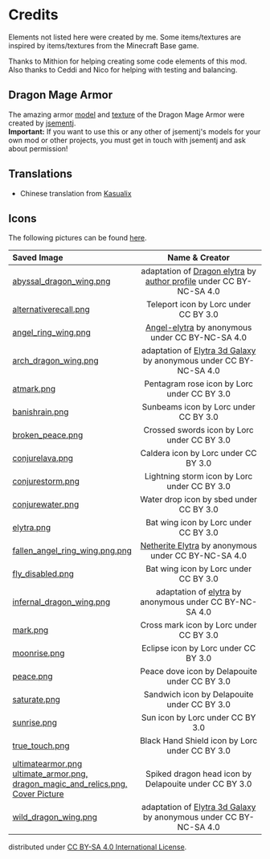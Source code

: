 # Credits
Elements not listed here were created by me. Some items/textures are inspired by items/textures from the Minecraft Base game.

Thanks to Mithion for helping creating some code elements of this mod. Also thanks to Ceddi and Nico for helping with testing and balancing.

## Dragon Mage Armor
The amazing armor [model](/src/main/resources/assets/dragonmagicandrelics/geo/dragon_mage_armor.geo.json) 
and [texture](/src/main/resources/assets/dragonmagicandrelics/textures/models/armor/infernal_dragon_mage_armor_texture.png) 
of the Dragon Mage Armor were created by [jsementj](https://www.reddit.com/user/jsementj/).
<br>__Important:__ If you want to use this or any other of jsementj's models for your own mod or other projects, you must get in touch with jsementj and ask about permission!

## Translations
- Chinese translation from [Kasualix](https://github.com/Joh0210/DragonMagicAndRelics/commits?author=Kasualix)

## Icons
The following pictures can be found [here](https://game-icons.net). 
  

| Saved Image                                                                                                                                                                                                                                                                                                                              |                                                                                              Name & Creator                                                                                               | 
|:-----------------------------------------------------------------------------------------------------------------------------------------------------------------------------------------------------------------------------------------------------------------------------------------------------------------------------------------|:---------------------------------------------------------------------------------------------------------------------------------------------------------------------------------------------------------:|
| [abyssal_dragon_wing.png](/src/main/resources/assets/dragonmagicandrelics/textures/models/armor/abyssal_dragon_wing.png)                                                                                                                                                                                                                 | adaptation of [Dragon elytra](https://minecraft.novaskin.me/skin/1118213321/Dragon-elytra) by [author profile](https://minecraft.novaskin.me/gallery/profile/102225959245460772812) under CC BY-NC-SA 4.0 |
| [alternativerecall.png](/src/main/resources/assets/dragonmagicandrelics/textures/spell/component/alternativerecall.png)                                                                                                                                                                                                                  |                                                                                   Teleport icon by Lorc under CC BY 3.0                                                                                   |
| [angel_ring_wing.png](/src/main/resources/assets/dragonmagicandrelics/textures/models/angel_ring_wing.png)                                                                                                                                                                                                                               |                                               [Angel-elytra](https://minecraft.novaskin.me/skin/4915913041/Angel-elytra) by anonymous under CC BY-NC-SA 4.0                                               |
| [arch_dragon_wing.png](/src/main/resources/assets/dragonmagicandrelics/textures/models/armor/arch_dragon_wing.png)                                                                                                                                                                                                                       |                                    adaptation of [Elytra 3d Galaxy](https://minecraft.novaskin.me/skin/2044903065/Elytra-3d-Galaxy) by anonymous under CC BY-NC-SA 4.0                                    |
| [atmark.png](/src/main/resources/assets/dragonmagicandrelics/textures/spell/shape/atmark.png)                                                                                                                                                                                                                                            |                                                                                Pentagram rose icon by Lorc under CC BY 3.0                                                                                |
| [banishrain.png](/src/main/resources/assets/dragonmagicandrelics/textures/spell/component/banishrain.png)                                                                                                                                                                                                                                |                                                                                   Sunbeams icon by Lorc under CC BY 3.0                                                                                   |
| [broken_peace.png](src/main/resources/assets/dragonmagicandrelics/textures/mob_effect/broken_peace.png)                                                                                                                                                                                                                                  |                                                                                Crossed swords icon by Lorc under CC BY 3.0                                                                                |
| [conjurelava.png](/src/main/resources/assets/dragonmagicandrelics/textures/spell/component/conjurelava.png)                                                                                                                                                                                                                              |                                                                                   Caldera icon by Lorc under CC BY 3.0                                                                                    |
| [conjurestorm.png](/src/main/resources/assets/dragonmagicandrelics/textures/spell/component/conjurestorm.png)                                                                                                                                                                                                                            |                                                                               Lightning storm icon by Lorc under CC BY 3.0                                                                                |
| [conjurewater.png](/src/main/resources/assets/dragonmagicandrelics/textures/spell/component/conjurewater.png)                                                                                                                                                                                                                            |                                                                                  Water drop icon by sbed under CC BY 3.0                                                                                  |
| [elytra.png](src/main/resources/assets/dragonmagicandrelics/textures/mob_effect/elytra.png)                                                                                                                                                                                                                                              |                                                                                   Bat wing icon by Lorc under CC BY 3.0                                                                                   |
| [fallen_angel_ring_wing.png.png](/src/main/resources/assets/dragonmagicandrelics/textures/models/fallen_angel_ring_wing.png)                                                                                                                                                                                                             |                                           [Netherite Elytra](https://minecraft.novaskin.me/skin/4317373181/Netherite-Elytra) by anonymous under CC BY-NC-SA 4.0                                           |
| [fly_disabled.png](src/main/resources/assets/dragonmagicandrelics/textures/mob_effect/fly_disabled.png)                                                                                                                                                                                                                                  |                                                                                   Bat wing icon by Lorc under CC BY 3.0                                                                                   |
| [infernal_dragon_wing.png](/src/main/resources/assets/dragonmagicandrelics/textures/models/armor/infernal_dragon_wing.png)                                                                                                                                                                                                               |                                              adaptation of [elytra](https://minecraft.novaskin.me/skin/5012153940/elytra) by anonymous under CC BY-NC-SA 4.0                                              |
| [mark.png](/src/main/resources/assets/dragonmagicandrelics/textures/spell/component/mark.png)                                                                                                                                                                                                                                            |                                                                                  Cross mark icon by Lorc under CC BY 3.0                                                                                  |
| [moonrise.png](/src/main/resources/assets/dragonmagicandrelics/textures/spell/component/moonrise.png)                                                                                                                                                                                                                                    |                                                                                   Eclipse icon by Lorc under CC BY 3.0                                                                                    |
| [peace.png](src/main/resources/assets/dragonmagicandrelics/textures/mob_effect/peace.png)                                                                                                                                                                                                                                                |                                                                               Peace dove icon by Delapouite under CC BY 3.0                                                                               |
| [saturate.png](/src/main/resources/assets/dragonmagicandrelics/textures/spell/component/saturate.png)                                                                                                                                                                                                                                    |                                                                                Sandwich icon by Delapouite under CC BY 3.0                                                                                |
| [sunrise.png](/src/main/resources/assets/dragonmagicandrelics/textures/spell/component/sunrise.png)                                                                                                                                                                                                                                      |                                                                                     Sun icon by Lorc under CC BY 3.0                                                                                      |
| [true_touch.png](/src/main/resources/assets/dragonmagicandrelics/textures/spell/shape/true_touch.png)                                                                                                                                                                                                                                    |                                                                              Black Hand Shield icon by Lorc under CC BY 3.0                                                                               |
| [ultimatearmor.png](/src/main/resources/assets/dragonmagicandrelics/textures/spell/component/ultimatearmor.png)<br>   [ultimate_armor.png,](/src/main/resources/assets/dragonmagicandrelics/textures/mob_effect/ultimate_armor.png)<br>[dragon_magic_and_relics.png,<br/>Cover Picture](/src/main/resources/dragon_magic_and_relics.png) |                                                                           Spiked dragon head icon by Delapouite under CC BY 3.0                                                                           |
| [wild_dragon_wing.png](/src/main/resources/assets/dragonmagicandrelics/textures/models/armor/wild_dragon_wing.png)                                                                                                                                                                                                                       |                                    adaptation of [Elytra 3d Galaxy](https://minecraft.novaskin.me/skin/2044903065/Elytra-3d-Galaxy) by anonymous under CC BY-NC-SA 4.0                                    |



distributed under [CC BY-SA 4.0 International License](https://creativecommons.org/licenses/by-sa/4.0/).

